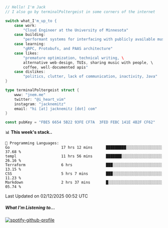 ```go
// Hello! I'm Jack
// I also go by terminalPoltergeist in some corners of the internet

switch what_I'm_up_to {
    case work:
        "Cloud Engineer at the University of Minnesota"
    case building:
        "performant systems for interfacing with publicly available music datasets"
    case learning:
        "gRPC, Protobufs, and PAAS architecture"
    case likes:
        "premature optimization, technical writing, \
        alternative web-design, TUIs, sharing music with people, \
        coffee, well-documented apis"
    case dislikes:
        "politics, clutter, lack of communication, inactivity, Java"
}

type terminalPoltergeist struct {
    www: "jnem.me"
    twitter: "@i_heart_vim"
    instagram: "jacknemitz"
    email: "hi [at] jacknemitz [dot] com"
}

const pubKey = "FBE5 6654 5B22 93FE CF7A  3FED FEBC 141E 4B2F CF62"
```

<!--START_SECTION:waka-->
📊 **This week's stack..** 

```text
💬 Programming Languages: 
Go                       17 hrs 12 mins      █████████░░░░░░░░░░░░░░░░   37.68 % 
templ                    11 hrs 56 mins      ███████░░░░░░░░░░░░░░░░░░   26.16 % 
Terraform                6 hrs               ███░░░░░░░░░░░░░░░░░░░░░░   13.15 % 
CSS                      5 hrs 7 mins        ███░░░░░░░░░░░░░░░░░░░░░░   11.23 % 
Markdown                 2 hrs 37 mins       █░░░░░░░░░░░░░░░░░░░░░░░░   05.74 % 
```


 Last Updated on 02/12/2025 00:52 UTC
<!--END_SECTION:waka-->

##### What I'm Listening to...

[![spotify-github-profile](https://jnem.me/listening-item?maxAge=2592000)](https://jnem.me/listening)
